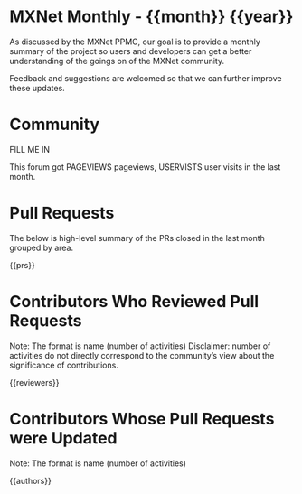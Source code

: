 # MXNet Monthly - {{month}} {{year}}

As discussed by the MXNet PPMC, our goal is to provide a monthly summary of the project so users and
developers can get a better understanding of the goings on of the MXNet community.

Feedback and suggestions are welcomed so that we can further improve these updates.

# Community
FILL ME IN

This forum got PAGEVIEWS pageviews, USERVISTS user visits in the last month.

# Pull Requests

The below is high-level summary of the PRs closed in the last month grouped by area.

{{prs}}
# Contributors Who Reviewed Pull Requests

Note: The format is name (number of activities)
Disclaimer: number of activities do not directly correspond to the community’s view about the significance of contributions.

{{reviewers}}

# Contributors Whose Pull Requests were Updated
Note: The format is name (number of activities)

{{authors}}
